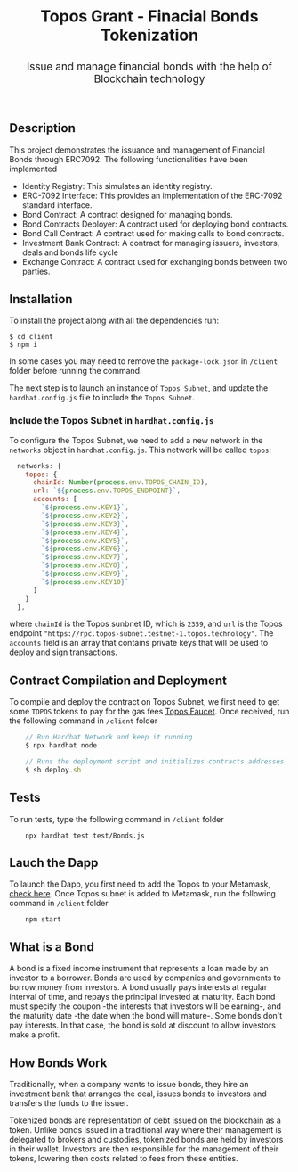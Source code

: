 <div align="center">
  <h3 style="font-size: 2em; font-weight: bolder">
        Topos Grant - Finacial Bonds Tokenization
  </h3>
  <p style="font-size: calc(10px + 0.9vmin)">
    Issue and manage financial bonds with the help of Blockchain technology
  </p>
</div>
<br>

## Description

This project demonstrates the issuance and management of Financial Bonds through ERC7092. The following functionalities have been implemented

- Identity Registry: This simulates an identity registry.
- ERC-7092 Interface: This provides an implementation of the ERC-7092 standard interface.
- Bond Contract: A contract designed for managing bonds.
- Bond Contracts Deployer: A contract used for deploying bond contracts.
- Bond Call Contract: A contract used for making calls to bond contracts.
- Investment Bank Contract: A contract for managing issuers, investors, deals and bonds life cycle
- Exchange Contract: A contract used for exchanging bonds between two parties.

## Installation

To install the project along with all the dependencies run:
```
$ cd client
$ npm i
```

In some cases you may need to remove the `package-lock.json` in `/client` folder before running the command.

The next step is to launch an instance of `Topos Subnet`, and update the `hardhat.config.js` file to include the `Topos Subnet`.

### Include the Topos Subnet in `hardhat.config.js`

To configure the Topos Subnet, we need to add a new network in the `networks` object in `hardhat.config.js`. This network will be called `topos`:

```javascript
  networks: {
    topos: {
      chainId: Number(process.env.TOPOS_CHAIN_ID),
      url: `${process.env.TOPOS_ENDPOINT}`,
      accounts: [
        `${process.env.KEY1}`,
        `${process.env.KEY2}`,
        `${process.env.KEY3}`,
        `${process.env.KEY4}`,
        `${process.env.KEY5}`,
        `${process.env.KEY6}`,
        `${process.env.KEY7}`,
        `${process.env.KEY8}`,
        `${process.env.KEY9}`,
        `${process.env.KEY10}`
      ]
    }
  },
```

where `chainId` is the Topos sunbnet ID, which is `2359`, and `url` is the Topos endpoint `"https://rpc.topos-subnet.testnet-1.topos.technology"`. The `accounts` field is an array that contains private keys that will be used to deploy and sign transactions.

## Contract Compilation and Deployment

To compile and deploy the contract on Topos Subnet, we first need to get some `TOPOS` tokens to pay for the gas fees [Topos Faucet](https://faucet.testnet-1.topos.technology/). Once received, run the following command in `/client` folder

```javascript
    // Run Hardhat Network and keep it running
    $ npx hardhat node

    // Runs the deployment script and initializes contracts addresses
    $ sh deploy.sh 
```

## Tests
To run tests, type the following command in `/client` folder

```
    npx hardhat test test/Bonds.js
```

## Lauch the Dapp

To launch the Dapp, you first need to add the Topos to your Metamask, [check here](https://docs.topos.technology/content/module-2/1-ERC20-Messaging.html). Once Topos subnet is added to Metamask, run the following command in `/client` folder

```
    npm start
```

## What is a Bond

A bond is a fixed income instrument that represents a loan made by an investor to a borrower. Bonds are used by companies and governments to borrow money from investors. A bond usually pays interests at regular interval of time, and repays the principal invested at maturity. Each bond must specify the coupon -the interests that investors will be earning-, and the maturity date -the date when the bond will mature-. Some bonds don't pay interests. In that case, the bond is sold at discount to allow investors make a profit.

## How Bonds Work

Traditionally, when a company wants to issue bonds, they hire an investment bank that arranges the deal, issues bonds to investors and transfers the funds to the issuer.

Tokenized bonds are representation of debt issued on the blockchain as a token. Unlike bonds issued in a traditional way where their management is delegated to brokers and custodies, tokenized bonds are held by investors in their wallet. Investors are then responsible for the management of their tokens, lowering then costs related to fees from these entities.


